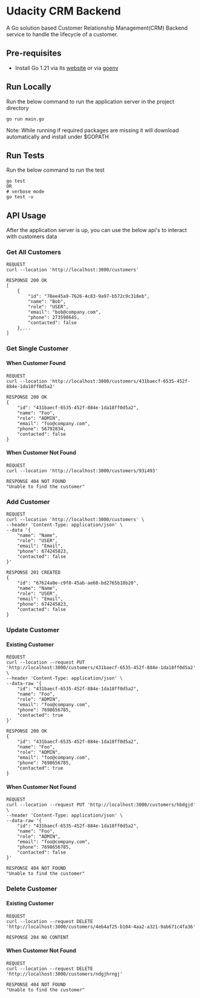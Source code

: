 # Udacity CRM Backend
A Go solution based Customer Relationship Management(CRM) Backend service to handle the lifecycle of a customer.  

## Pre-requisites
- Install Go 1.21 via its [website](https://go.dev/learn/) or via [goenv](https://github.com/go-nv/goenv)

## Run Locally
Run the below command to run the application server in the project directory
```shell
go run main.go
```

Note: While running if required packages are missing it will download automatically and install under $GOPATH

## Run Tests
Run the below command to run the test
```shell
go test
OR 
# verbose mode
go test -v
```

## API Usage
After the application server is up, you can use the below api's to interact with customers data

### Get All Customers
```
REQUEST
curl --location 'http://localhost:3000/customers'
```
```
RESPONSE 200 OK
[
    {
        "id": "78ee45a9-7626-4c83-9a97-b572c9c318eb",
        "name": "Bob",
        "role": "USER",
        "email": "bob@company.com",
        "phone": 273598645,
        "contacted": false
    },...
]
```

### Get Single Customer

#### When Customer Found
```
REQUEST
curl --location 'http://localhost:3000/customers/431baecf-6535-452f-884e-1da18ff0d5a2'
```
```
RESPONSE 200 OK
{
    "id": "431baecf-6535-452f-884e-1da18ff0d5a2",
    "name": "Foo",
    "role": "ADMIN",
    "email": "foo@company.com",
    "phone": 56792834,
    "contacted": false
}
```

#### When Customer Not Found
```
REQUEST
curl --location 'http://localhost:3000/customers/93i493'
```
```
RESPONSE 404 NOT FOUND
"Unable to find the customer"
```


### Add Customer
```
REQUEST
curl --location 'http://localhost:3000/customers' \
--header 'Content-Type: application/json' \
--data '{
    "name": "Name",
    "role": "USER",
    "email": "Email",
    "phone": 674245823,
    "contacted": false
}'
```
```
RESPONSE 201 CREATED
{
    "id": "67624a0e-c9f0-45ab-ae60-bd2765b18b20",
    "name": "Name",
    "role": "USER",
    "email": "Email",
    "phone": 674245823,
    "contacted": false
}
```

### Update Customer

#### Existing Customer
```
REQUEST
curl --location --request PUT 'http://localhost:3000/customers/431baecf-6535-452f-884e-1da18ff0d5a2' \
--header 'Content-Type: application/json' \
--data-raw '{
    "id": "431baecf-6535-452f-884e-1da18ff0d5a2",
    "name": "Foo",
    "role": "ADMIN",
    "email": "foo@company.com",
    "phone": 7698656785,
    "contacted": true
}'
```
```
RESPONSE 200 OK
{
    "id": "431baecf-6535-452f-884e-1da18ff0d5a2",
    "name": "Foo",
    "role": "ADMIN",
    "email": "foo@company.com",
    "phone": 7698656785,
    "contacted": true
}
```

#### When Customer Not Found
```
REQUEST
curl --location --request PUT 'http://localhost:3000/customers/hbdgjd' \
--header 'Content-Type: application/json' \
--data-raw '{
    "id": "431baecf-6535-452f-884e-1da18ff0d5a2",
    "name": "Foo",
    "role": "ADMIN",
    "email": "foo@company.com",
    "phone": 7698656785,
    "contacted": false
}'
```
```
RESPONSE 404 NOT FOUND
"Unable to find the customer"
```

### Delete Customer

#### Existing Customer
```
REQUEST
curl --location --request DELETE 'http://localhost:3000/customers/4eb4af25-b104-4aa2-a321-9ab671c4fa36'
```
```
RESPONSE 204 NO CONTENT
```

#### When Customer Not Found
```
REQUEST
curl --location --request DELETE 'http://localhost:3000/customers/ndgjhrngj'
```
```
RESPONSE 404 NOT FOUND
"Unable to find the customer"
```